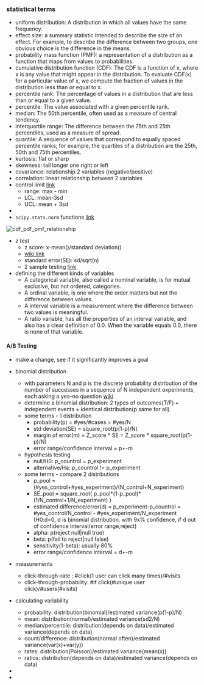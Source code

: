 ### statistical terms
*  uniform distribution: A distribution in which all values have the same frequency.
*  effect size: a summary statistic intended to describe the size of an
effect. For example, to describe the difference between two groups, one obvious choice
is the difference in the means.
*  probability mass function (PMF): a representation of a distribution as a function that maps from values to probabilities.
* cumulative distribution function (CDF): The CDF is a function of x, where x is any value that might appear in the distribution. To evaluate CDF(x) for a particular value of x, we compute the fraction of values in the distribution less than or equal to x.
* percentile rank: The percentage of values in a distribution that are less than or equal to a given value.
* percentile: The value associated with a given percentile rank.
* median: The 50th percentile, often used as a measure of central tendency.
* interquartile range: The difference between the 75th and 25th percentiles, used as a measure of spread.
* quantile: A sequence of values that correspond to equally spaced percentile ranks; for example,
the quartiles of a distribution are the 25th, 50th and 75th percentiles.
* kurtosis: flat or sharp
* skewness: tail longer one right or left
* covariance: relationship 2 variables (negative/positive)
* correlation: linear relationship between 2 variables
* control limit [link](https://www.spcforexcel.com/knowledge/variable-control-charts/xbar-r-charts-part-1)
  - range: max - min
  - LCL: mean-3sd
  - UCL: mean + 3sd
* 
* `scipy.stats.norm` functions [link](https://docs.scipy.org/doc/scipy/reference/generated/scipy.stats.norm.html)

![cdf_pdf_pmf_relationship](https://github.com/karina7rang/notes/blob/master/machine_learning/picture/statistic_term-cdf_pdf_pmf_relationship.PNG)

* z test
  - z score: x-mean()/standard deviation()
  - [wiki link](https://en.wikipedia.org/wiki/Z-test)
  - standard error(SE): sd/sqrt(n)
  - 2 sample testing [link](https://www.cliffsnotes.com/study-guides/statistics/univariate-inferential-tests/two-sample-z-test-for-comparing-two-means)
* defining the different kinds of variables
  - A categorical variable, also called a nominal variable, is for mutual exclusive, but not ordered, categories. 
  - A ordinal variable, is one where the order matters but not the difference between values.
  - A interval variable is a measurement where the difference between two values is meaningful.
  - A ratio variable, has all the properties of an interval variable, and also has a clear definition of 0.0. When the variable equals 0.0, there is none of that variable. 

#### A/B Testing
* make a change, see if it significantly improves a goal

* binomial distribution
  - with parameters N and p is the discrete probability distribution of the number of successes in a sequence of N independent experiments, each asking a yes–no question [wiki](https://en.wikipedia.org/wiki/Binomial_distribution)
  - determine a binomial distribution: 2 types of outcomes(T/F) + independent events + identical distribution(p same for all)
  - some terms - 1 distribution
    + probability(p) = #yes/#cases = #yes/N
    + std deviation(SE) = square_root(p(1-p)/N)
    + margin of error(m) = Z_score * SE = Z_score * square_root(p(1-p)/N)
    + error range/confidence interval = p+-m
  - hypothesis testing
    + null/H0: p_countrol = p_experiment
    + alternative/Ha: p_countrol != p_experiment
  - some terms - compare 2 distributions
    + p_pool = (#yes_control+#yes_experiment)/(N_control+N_experiment)
    + SE_pool = square_root( p_pool*(1-p_pool)*(1/N_control+1/N_experiment) )
    + estimated difference/error(d) = p_experiment-p_countrol = #yes_control/N_control - #yes_experiment/N_experiment (H0:d=0, d is binomial distribution. with 9x% confidence, if d out of confidence interval/error range,reject)
    + alpha: p(reject null|null true)
    + beta: p(fail to reject|null false)
    + sensitivity(1-beta): usually 80%
    + error range/confidence interval = d+-m

* measurements
  - click-through-rate : #click(1 user can click many times)/#visits
  - click-through-probability: #if click(#unique user click)/#users(#visits)

* calculating variability
  - probability: distribution(binomial)/estimated variance(p(1-p)/N)
  - mean: distribution(normal)/estimated variance(sd2/N)
  - median/percentile: distribution(depends on data)/estimated variance(depends on data)
  - count/difference: distribution(normal often)/estimated variance(var(x)+var(y))
  - rates: distribution(Poisson)/estimated variance(mean(x))
  - ratios: distribution(depends on data)/estimated variance(depends on data)

*

*

